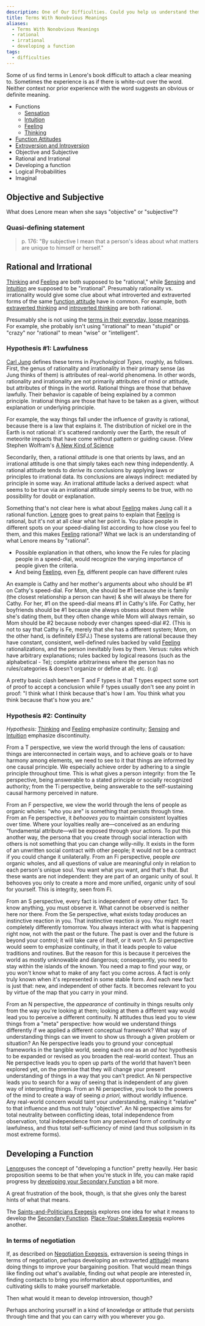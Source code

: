 ```yaml
---
description: One of Our Difficulties. Could you help us understand them better?
title: Terms With Nonobvious Meanings
aliases:
  - Terms With Nonobvious Meanings
  - rational
  - irrational
  - developing a function
tags:
  - difficulties
---
```


Some of us find terms in Lenore's book difficult to attach a clear meaning to. Sometimes the experience is as if there is white-out over the word. Neither context nor prior experience with the word suggests an obvious or definite meaning.

- Functions
  - [Sensation](/wiki/function-attitude/functions/sensation)
  - [Intuition](/wiki/function-attitude/functions/intuition)
  - [Feeling](/wiki/function-attitude/functions/feeling)
  - [Thinking](/wiki/function-attitude/functions/thinking)
- [Function Attitudes](/wiki/fundamentals/function-attitude)
- [Extroversion and Introversion](/wiki/exegeses/introversion-extraversion)
- Objective and Subjective
- Rational and Irrational
- Developing a function
- Logical Probabilities
- Imaginal

## Objective and Subjective

What does Lenore mean when she says "objective" or "subjective"?

### Quasi-defining statement

> p. 176: "By subjective I mean that a person's ideas about what matters are unique to himself or herself."

## Rational and Irrational

[Thinking](/wiki/function-attitude/functions/thinking) and [Feeling](/wiki/function-attitude/functions/feeling) are both supposed to be "rational," while [Sensing](/wiki/function-attitude/functions/sensation) and [Intuition](/wiki/function-attitude/functions/intuition) are supposed to be "irrational". Presumably rationality vs. irrationality would give some clue about what introverted and extraverted forms of the same [function attitude](/wiki/fundamentals/function-attitude) have in common. For example, both [extraverted thinking](/wiki/function-attitude/attitudes/extraverted-thinking) and [introverted thinking](/wiki/function-attitude/attitudes/introverted-thinking) are both rational.

Presumably she is not using the [terms in their everyday, loose meanings](/wiki/exegeses/not-personality). For example, she probably isn't using "irrational" to mean "stupid" or "crazy" nor "rational" to mean "wise" or "intelligent".

### Hypothesis #1: Lawfulness

[Carl Jung](/wiki/people-and-systems/carl-jung) defines these terms in _Psychological Types_, roughly, as follows. First, the genus of rationality and irrationality in their primary sense (as Jung thinks of them) is attributes of real-world phenomena. In other words, rationality and irrationality are not primarily attributes of mind or attitude, but attributes of things in the world. Rational things are those that behave lawfully. Their behavior is capable of being explained by a common principle. Irrational things are those that have to be taken as a given, without explanation or underlying principle.

For example, the way things fall under the influence of gravity is rational, because there is a law that explains it. The distribution of nickel ore in the Earth is not rational: it's scattered randomly over the Earth, the result of meteorite impacts that have come without pattern or guiding cause. (View Stephen Wolfram's [A New Kind of Science](https://www.wolframscience.com/nks/)

Secondarily, then, a rational _attitude_ is one that orients by laws, and an irrational attitude is one that simply takes each new thing independently. A rational attitude tends to _derive_ its conclusions by applying laws or principles to irrational data. Its conclusions are always indirect: mediated by principle in some way. An irrational attitude lacks a derived aspect: what seems to be true via an irrational attitude simply seems to be true, with no possibility for doubt or explanation.

Something that's not clear here is what about [Feeling](/wiki/function-attitude/functions/feeling) makes Jung call it a rational function. [Lenore](/wiki/people-and-systems/lenore-thomson) goes to great pains to explain that [Feeling](/wiki/function-attitude/functions/feeling) is rational, but it's not at all clear what her point is. You place people in different spots on your speed-dialing list according to how close you feel to them, and this makes [Feeling](/wiki/function-attitude/functions/feeling) rational? What we lack is an understanding of what Lenore means by "rational".

- Possible explanation in that others, who know the Fe rules for placing people in a speed-dial, would recognize the varying importance of people given the criteria.
- And being [Feeling](/wiki/function-attitude/functions/feeling), even [Fe](/wiki/function-attitude/attitudes/extraverted-feeling), different people can have different rules

An example is Cathy and her mother's arguments about who should be #1 on Cathy's speed-dial. For Mom, she should be #1 because she is family (the closest relationship a person can have) & she will always be there for Cathy. For her, #1 on the speed-dial means #1 in Cathy's life. For Cathy, her boyfriends should be #1 because she always obsess about them while she's dating them, but they often change while Mom will always remain, so Mom should be #2 because nobody ever changes speed-dial #2. (This is not to say that Cathy is Fe, merely that she has a different system; Mom, on the other hand, is definitely ESFJ.) These systems are rational because they have constant, consistent, well-defined rules backed by valid [Feeling](/wiki/function-attitude/functions/feeling) rationalizations, and the person inevitably lives by them. Versus: rules which have arbitrary explanations; rules backed by logical reasons (such as the alphabetical - Te); complete arbitrariness where the person has no rules/categories & doesn't organize or define at all; etc. (r.g)

A pretty basic clash between T and F types is that T types expect some sort of proof to accept a conclusion while F types usually don't see any point in proof: "I think what I think because that's how I am. You think what you think because that's how you are."

### Hypothesis #2: Continuity

_Hypothesis:_ [Thinking](/wiki/function-attitude/functions/thinking) and [Feeling](/wiki/function-attitude/functions/feeling) emphasize continuity; [Sensing](/wiki/function-attitude/functions/sensation) and [Intuition](/wiki/function-attitude/functions/intuition) emphasize discontinuity.

From a T perspective, we view the world through the lens of causation: things are interconnected in certain ways, and to achieve goals or to have harmony among elements, we need to see to it that things are informed by one causal principle. We especially achieve order by adhering to a single principle throughout time. This is what gives a person integrity: from the Te perspective, being answerable to a stated principle or socially recognized authority; from the Ti perspective, being answerable to the self-sustaining causal harmony perceived in nature.

From an F perspective, we view the world through the lens of people as organic wholes: "who you are" is something that persists through time. From an Fe perspective, it _behooves you_ to maintain consistent loyalties over time. Where your loyalties really are—conceived as an enduring "fundamental attribute—will be exposed through your actions. To put this another way, the persona that you create through social interaction with others is not something that you can change willy-nilly. It exists in the form of an unwritten social contract with other people; it would not be a contract if you could change it unilaterally. From an Fi perspective, people _are_ organic wholes, and all questions of value are meaningful only in relation to each person's unique soul. You want what you want, and that's that. But these wants are not independent: they are part of an organic unity of soul. It behooves you only to create a more and more unified, organic unity of soul for yourself. This is integrity, seen from Fi.

From an S perspective, every fact is independent of every other fact. To know anything, you must observe it. What cannot be observed is neither here nor there. From the Se perspective, what exists today produces an instinctive reaction in you. That instinctive reaction _is_ you. You might react completely differently tomorrow. You always interact with what is happening right now, not with the past or the future. The past is over and the future is beyond your control; it will take care of itself, or it won't. An Si perspective would seem to emphasize continuity, in that it leads people to value traditions and routines. But the reason for this is because it perceives the world as mostly unknowable and dangerous; consequently, you need to stay within the islands of the known. You need a map to find your way, or you won't know what to make of any fact you come across. A fact is only truly known when it's represented in some stable form. And each new fact is just that: new, and independent of other facts. It becomes relevant to you by virtue of the map that you carry in your mind.

From an N perspective, the _appearance_ of continuity in things results only from the way you're looking at them; looking at them a different way would lead you to perceive a different continuity. N attitudes thus lead you to view things from a "meta" perspective: how would we understand things differently if we applied a different conceptual framework? What way of understanding things can we invent to show us through a given problem or situation? An Ne perspective leads you to ground your conceptual frameworks in the tangible world, seeing each one as an _ad hoc_ hypothesis to be expanded or revised as you broaden the real-world context. Thus an Ne perspective leads you to open up parts of the world that haven't been explored yet, on the premise that they will change your present understanding of things in a way that you can't predict. An Ni perspective leads you to search for a way of seeing that is independent of any given way of interpreting things. From an Ni perspective, you look to the powers of the mind to create a way of seeing _a priori,_ without worldly influence. Any real-world concern would taint your understanding, making it "relative" to that influence and thus not truly "objective". An Ni perspective aims for total neutrality between conflicting ideas, total independence from observation, total independence from any perceived form of continuity or lawfulness, and thus total self-sufficiency of mind (and thus solipsism in its most extreme forms).

## Developing a Function

[Lenore](/wiki/people-and-systems/lenore-thomson)uses the concept of "developing a function" pretty heavily. Her basic proposition seems to be that when you're stuck in life, you can make rapid progress by [developing your Secondary Function](/wiki/function-attitude/cognitive-stack/developing-the-secondary) a bit more.

A great frustration of the book, though, is that she gives only the barest hints of what that means.

The [Saints-and-Politicians Exegesis](/wiki/exegeses/introversion-extraversion/saints-and-politicians-exegesis) explores one idea for what it means to develop the [Secondary Function](/wiki/function-attitude/cognitive-stack/secondary-function). [Place-Your-Stakes Exegesis](/wiki/exegeses/introversion-extraversion/place-your-stakes-exegesis) explores another.

### In terms of negotiation

If, as described on [Negotiation Exegesis](/wiki/exegeses/introversion-extraversion/negotiation-exegesis), extraversion is seeing things in terms of negotiation, perhaps developing an extraverted [attitude](/wiki/fundamentals/function-attitude)) means doing things to improve your bargaining position. That would mean things like finding out what's available, finding out what people are interested in, finding contacts to bring you information about opportunities, and cultivating skills to make yourself marketable.

Then what would it mean to develop introversion, though?

Perhaps anchoring yourself in a kind of knowledge or attitude that persists through time and that you can carry with you wherever you go.
